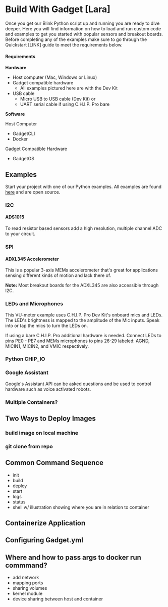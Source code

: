 # Build With Gadget [Lara]

Once you get our Blink Python script up and running you are ready to dive deeper. Here you will find information on how to load and run custom code and examples to get you started with popular sensors and breakout boards. Before completing any of the examples make sure to go through the Quickstart [LINK] guide to meet the requirements below. 

#### Requirements

**Hardware**

* Host computer (Mac, Windows or Linux)
* Gadget compatible hardware
	* All examples pictured here are with the Dev Kit
* USB cable
	* Micro USB to USB cable (Dev Kit) 
	or
	* UART serial cable if using C.H.I.P. Pro bare

**Software**

Host Computer

* GadgetCLI 
* Docker

Gadget Compatible Hardware

* GadgetOS 

## Examples

Start your project with one of our Python examples. All examples are found [here](https://github.com/NextThingCo/Gadget-Docker-Examples) and are open source. 

### I2C

#### ADS1015
To read resistor based sensors add a high resolution, multiple channel ADC to your circuit.

### SPI

#### ADXL345 Accelerometer
This is a popular 3-axis MEMs accelerometer that's great for applications sensing different kinds of motion and lack there of.

**Note:** Most breakout boards for the ADXL345 are also accessible through I2C.

### LEDs and Microphones
This VU-meter example uses C.H.I.P. Pro Dev Kit's onboard mics and LEDs. The LED's brightness is mapped to the amplitude of the Mic inputs. Speak into or tap the mics to turn the LEDs on. 

If using a bare C.H.I.P. Pro additional hardware is needed. Connect LEDs to pins PE0 - PE7 and MEMs microphones to pins 26-29 labeled: AGND, MICIN1, MICIN2, and VMIC respectively.

### Python CHIP_IO

###  Google Assistant
Google's Assistant API can be asked questions and be used to control hardware such as voice activated robots. 

### Multiple Containers?

## Two Ways to Deploy Images

### build image on local machine
### git clone from repo

## Common Command Sequence

* init
* build 
* deploy
* start
* logs
* status
* shell w/ illustration showing where you are in relation to container

## Containerize Application

## Configuring Gadget.yml

## Where and how to pass args to docker run commmand?

* add network 
* mapping ports
* sharing volumes
* kernel module
* device sharing between host and container
